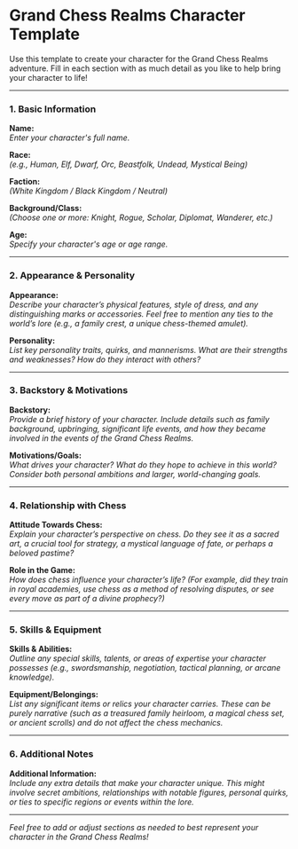 # Grand Chess Realms Character Template

Use this template to create your character for the Grand Chess Realms adventure. Fill in each section with as much detail as you like to help bring your character to life!

---

### 1. Basic Information

**Name:**  
*Enter your character's full name.*

**Race:**  
*(e.g., Human, Elf, Dwarf, Orc, Beastfolk, Undead, Mystical Being)*

**Faction:**  
*(White Kingdom / Black Kingdom / Neutral)*

**Background/Class:**  
*(Choose one or more: Knight, Rogue, Scholar, Diplomat, Wanderer, etc.)*

**Age:**  
*Specify your character's age or age range.*

---

### 2. Appearance & Personality

**Appearance:**  
*Describe your character’s physical features, style of dress, and any distinguishing marks or accessories. Feel free to mention any ties to the world’s lore (e.g., a family crest, a unique chess-themed amulet).*

**Personality:**  
*List key personality traits, quirks, and mannerisms. What are their strengths and weaknesses? How do they interact with others?*

---

### 3. Backstory & Motivations

**Backstory:**  
*Provide a brief history of your character. Include details such as family background, upbringing, significant life events, and how they became involved in the events of the Grand Chess Realms.*

**Motivations/Goals:**  
*What drives your character? What do they hope to achieve in this world? Consider both personal ambitions and larger, world-changing goals.*

---

### 4. Relationship with Chess

**Attitude Towards Chess:**  
*Explain your character’s perspective on chess. Do they see it as a sacred art, a crucial tool for strategy, a mystical language of fate, or perhaps a beloved pastime?*

**Role in the Game:**  
*How does chess influence your character’s life? (For example, did they train in royal academies, use chess as a method of resolving disputes, or see every move as part of a divine prophecy?)*

---

### 5. Skills & Equipment

**Skills & Abilities:**  
*Outline any special skills, talents, or areas of expertise your character possesses (e.g., swordsmanship, negotiation, tactical planning, or arcane knowledge).*

**Equipment/Belongings:**  
*List any significant items or relics your character carries. These can be purely narrative (such as a treasured family heirloom, a magical chess set, or ancient scrolls) and do not affect the chess mechanics.*

---

### 6. Additional Notes

**Additional Information:**  
*Include any extra details that make your character unique. This might involve secret ambitions, relationships with notable figures, personal quirks, or ties to specific regions or events within the lore.*

---

*Feel free to add or adjust sections as needed to best represent your character in the Grand Chess Realms!*
